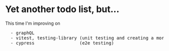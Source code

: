 # Yet another todo list, but...

This time I'm improving on

<pre>
  - graphQL
  - vitest, testing-library (unit testing and creating a more testable code)
  - cypress                 (e2e testing)
</pre>

